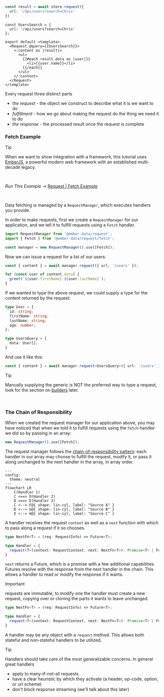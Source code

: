 

<br>
<br>
<br>
<br>
<br>
<br>
<br>
<br>
<br>
<br>
<br>
<br>
<br>
<br>
<br>
<br>
<br>
<br>
<br>
<br>
<br>
<br>
<br>
<br>
<br>
<br>
<br>
<br>
<br>
<br>
<br>
<br>
<br>
<br>
<br>
<br>

```ts
const result = await store.request({
  url: '/api/users?search=Chris'
})
```

```glimmer-ts
const UsersSearch = {
  url: '/api/users?search=Chris'
};

export default <template>
  <Request @query={{UsersSearch}}>
    <:content as |result|>
      <ul>
        {{#each result.data as |user|}}
          <li>{{user.name}}</li>
        {{/each}}
      </ul>
    </:content>
  </Request>
</template>
```

Every request three distinct parts

- *the request* - the object we construct to describe what it is we want to do
- *fulfillment* - how we go about making the request do the thing we need it to do
- *the response* - the processed result once the request is complete

### Fetch Example

> [!TIP]
> When we want to show integration with a framework, this tutorial
> uses [EmberJS](https://emberjs.com), a powerful modern web framework with an established multi-decade legacy.

<br>

*Run This Example* → [Request | Fetch Example](https://warpdrive.nullvoxpopuli.com/manual/requests/fetch)

<br>

Data fetching is managed by a `RequestManager`, which executes handlers you provide.

In order to make requests, first we create a `RequestManager` for our
application, and we tell it to fulfill requests using a `Fetch` handler.

```ts
import RequestManager from '@ember-data/request';
import { Fetch } from '@ember-data/request/fetch';

const manager = new RequestManager().use([Fetch]);
```

Now we can issue a request for a list of our users:

```ts
const { content } = await manager.request({ url: '/users' });

for (const user of content.data) {
  greet(`${user.firstName} ${user.lastName}`);
}
```

If we wanted to type the above request, we could supply a type for the
content returned by the request:

```ts
type User = {
  id: string;
  firstName: string;
  lastName: string;
  age: number;
};

type UsersQuery = {
  data: User[];
}
```

And use it like this:

```ts
const { content } = await manager.request<UsersQuery>({ url: '/users' });
```

> [!TIP]
> Manually supplying the generic is NOT the preferred way
> to type a request, look for the section on [builders](./7-builders.md)
> later.

<br>

### The Chain of Responsibility

When we created the request manager for our application above, you may have noticed that when we told it to fulfill requests using the `Fetch` handler we did so by passing in an array:

```ts
new RequestManager().use([Fetch]);
```

The request manager follows the [chain-of-responsibility pattern](https://en.wikipedia.org/wiki/Chain-of-responsibility_pattern): each handler in our array may choose to fulfill the request, modify it, or pass it along unchanged to the next handler in the array, in array order.


```mermaid
---
config:
  theme: neutral
---
flowchart LR
    C(Handler 1)
    C <==> D(Handler 2)
    D <==> E(Handler 3)
    C <--> F@{ shape: lin-cyl, label: "Source A" }
    D <--> G@{ shape: lin-cyl, label: "Source B" }
    E <--> H@{ shape: lin-cyl, label: "Source C" }
```


A handler receives the request `context` as well as a `next` function with which to pass along
a request if it so chooses.

```ts
type NextFn<T> = (req: RequestInfo) => Future<T>;

type Handler = {
  request<T>(context: RequestContext, next: NextFn<T>): Promise<T> | Future<T>;
}
```

`next` returns a Future, which is a promise with a few additional capabilities. Futures resolve
with the response from the next handler in the chain. This allows a handler to read or modify
the response if it wants.

> [!Important]
> requests are immutable, to modify one the handler must create a new request, copying over or
> cloning the parts it wants to leave unchanged.

```ts
type NextFn<T> = (req: RequestInfo) => Future<T>;

type Handler = {
  request<T>(context: RequestContext, next: NextFn<T>): Promise<T> | Future<T>;
}
```

A handler may be any object with a `request` method. This allows both stateful and non-stateful handlers to be utilized.

> [!TIP]
> Handlers should take care of the most generalizable concerns. In general great handlers
> - apply to many-if-not-all requests
> - have a clear heuristic by which they activate (a header, op-code, option, or url scheme)
> - don't block response streaming (we'll talk about this later)

<br>
